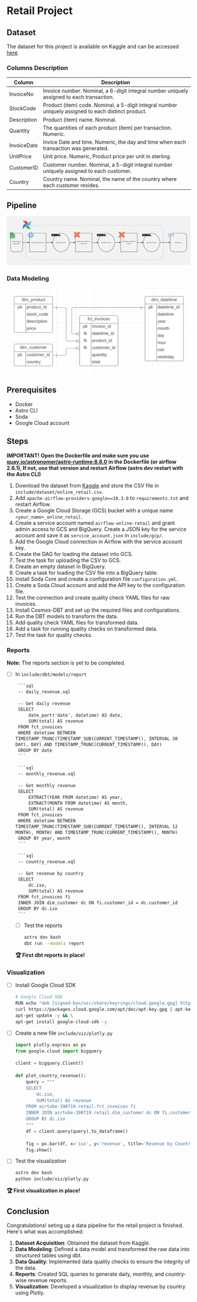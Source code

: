 
# Retail Project

## Dataset

The dataset for this project is available on Kaggle and can be accessed [here](https://www.kaggle.com/datasets/tunguz/online-retail).

### Columns Description

| Column      | Description                                                                                                             |
|-------------|-------------------------------------------------------------------------------------------------------------------------|
| InvoiceNo   | Invoice number. Nominal, a 6-digit integral number uniquely assigned to each transaction.                               |
| StockCode   | Product (item) code. Nominal, a 5-digit integral number uniquely assigned to each distinct product.                     |
| Description | Product (item) name. Nominal.                                                                                           |
| Quantity    | The quantities of each product (item) per transaction. Numeric.                                                          |
| InvoiceDate | Invice Date and time. Numeric, the day and time when each transaction was generated.                                     |
| UnitPrice   | Unit price. Numeric, Product price per unit in sterling.                                                                 |
| CustomerID  | Customer number. Nominal, a 5-digit integral number uniquely assigned to each customer.                                 |
| Country     | Country name. Nominal, the name of the country where each customer resides.                                              |

## Pipeline

![Data Pipeline](https://github.com/Javid912/Airflow_GCP_ETL/blob/main/images/image1.png)


### Data Modeling

![Data Modeling](https://github.com/Javid912/Airflow_GCP_ETL/blob/main/images/image2.png)

## Prerequisites

- Docker
- Astro CLI
- Soda
- Google Cloud account

## Steps

**IMPORTANT!**
**Open the Dockerfile and make sure you use [quay.io/astronomer/astro-runtime:8.8.0](http://quay.io/astronomer/astro-runtime:8.8.0) in the Dockerfile (or airflow 2.6.1), If not, use that version and restart Airflow (astro dev restart with the Astro CLI)**

1. Download the dataset from [Kaggle](https://www.kaggle.com/datasets/tunguz/online-retail) and store the CSV file in `include/dataset/online_retail.csv`.
2. Add `apache-airflow-providers-google==10.3.0` to `requirements.txt` and restart Airflow.
3. Create a Google Cloud Storage (GCS) bucket with a unique name `<your_name>_online_retail`.
4. Create a service account named `airflow-online-retail` and grant admin access to GCS and BigQuery. Create a JSON key for the service account and save it as `service_account.json` in `include/gcp/`.
5. Add the Google Cloud connection in Airflow with the service account key.
6. Create the DAG for loading the dataset into GCS.
7. Test the task for uploading the CSV to GCS.
8. Create an empty dataset in BigQuery.
9. Create a task for loading the CSV file into a BigQuery table.
10. Install Soda Core and create a configuration file `configuration.yml`.
11. Create a Soda Cloud account and add the API key to the configuration file.
12. Test the connection and create quality check YAML files for raw invoices.
13. Install Cosmos-DBT and set up the required files and configurations.
14. Run the DBT models to transform the data.
15. Add quality check YAML files for transformed data.
16. Add a task for running quality checks on transformed data.
17. Test the task for quality checks.

### Reports

**Note:** The reports section is yet to be completed.


- [ ]  In `include/dbt/models/report`

        ```sql
        -- daily_revenue.sql
        
        -- Get daily revenue
        SELECT
            date_part('date', datetime) AS date,
            SUM(total) AS revenue
        FROM fct_invoices
        WHERE datetime BETWEEN TIMESTAMP_TRUNC(TIMESTAMP_SUB(CURRENT_TIMESTAMP(), INTERVAL 30 DAY), DAY) AND TIMESTAMP_TRUNC(CURRENT_TIMESTAMP(), DAY)
        GROUP BY date
        ```
        
        ```sql
        -- monthly_revenue.sql
        
        -- Get monthly revenue
        SELECT
            EXTRACT(YEAR FROM datetime) AS year,
            EXTRACT(MONTH FROM datetime) AS month,
            SUM(total) AS revenue
        FROM fct_invoices
        WHERE datetime BETWEEN TIMESTAMP_TRUNC(TIMESTAMP_SUB(CURRENT_TIMESTAMP(), INTERVAL 12 MONTH), MONTH) AND TIMESTAMP_TRUNC(CURRENT_TIMESTAMP(), MONTH)
        GROUP BY year, month
        ```
        
        ```sql
        -- country_revenue.sql
        
        -- Get revenue by country
        SELECT
            dc.iso,
            SUM(total) AS revenue
        FROM fct_invoices fi
        INNER JOIN dim_customer dc ON fi.customer_id = dc.customer_id
        GROUP BY dc.iso
        ```
        
    - [ ]  Test the reports
        
        ```bash
        astro dev bash
        dbt run --models report
        ```
        
    **🏆 First dbt reports in place!**
    
### Visualization

- [ ]  Install Google Cloud SDK
    
    ```bash
    # Google Cloud SDK
    RUN echo "deb [signed-by=/usr/share/keyrings/cloud.google.gpg] http://packages.cloud.google.com/apt cloud-sdk main" | tee -a /etc/apt/sources.list.d/google-cloud-sdk.list && \
    curl https://packages.cloud.google.com/apt/doc/apt-key.gpg | apt-key --keyring /usr/share/keyrings/cloud.google.gpg add - && \
    apt-get update -y && \
    apt-get install google-cloud-sdk -y
    ```
    
- [ ]  Create a new file `include/viz/plotly.py`
    
    ```python
    import plotly.express as px
    from google.cloud import bigquery
    
    client = bigquery.Client()
    
    def plot_country_revenue():
        query = """
        SELECT
            dc.iso,
            SUM(total) AS revenue
        FROM airtube-390719.retail.fct_invoices fi
        INNER JOIN airtube-390719.retail.dim_customer dc ON fi.customer_id = dc.customer_id
        GROUP BY dc.iso
        """
        df = client.query(query).to_dataframe()
        
        fig = px.bar(df, x='iso', y='revenue', title='Revenue by Country')
        fig.show()
    ```
    
- [ ]  Test the visualization
    
    ```bash
    astro dev bash
    python include/viz/plotly.py
    ```
    
**🏆 First visualization in place!**

## Conclusion

Congratulations! seting up a data pipeline for the retail project is finished. Here's what was accomplished:

1. **Dataset Acquisition**: Obtained the dataset from Kaggle.
2. **Data Modeling**: Defined a data model and transformed the raw data into structured tables using dbt.
3. **Data Quality**: Implemented data quality checks to ensure the integrity of the data.
4. **Reports**: Created SQL queries to generate daily, monthly, and country-wise revenue reports.
5. **Visualization**: Developed a visualization to display revenue by country using Plotly.


